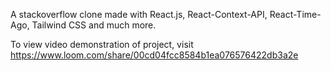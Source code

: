 A stackoverflow clone made with React.js, React-Context-API, React-Time-Ago, Tailwind CSS and much more.

To view video demonstration of project, visit https://www.loom.com/share/00cd04fcc8584b1ea076576422db3a2e
